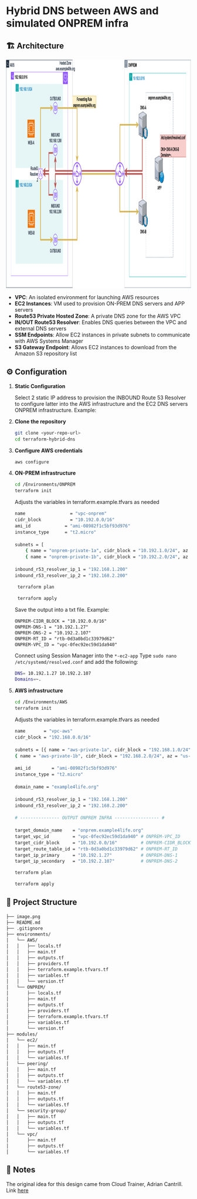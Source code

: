 # Hybrid DNS between AWS and simulated ONPREM infra

## 🏗️ Architecture
<img width="900" height="621" alt="image" src="https://github.com/lfvaldezit/terraform-hybrid-dns/blob/main/image.png" />

- **VPC**: An isolated environment for launching AWS resources
- **EC2 Instances**: VM used to provision ON-PREM DNS servers and APP servers
- **Route53 Private Hosted Zone**: A private DNS zone for the AWS VPC
- **IN/OUT Route53 Resolver**: Enables DNS queries between the VPC and external DNS servers
- **SSM Endpoints**: Allow EC2 instances in private subnets to communicate with AWS Systems Manager
- **S3 Gateway Endpoint**: Allows EC2 instances to download from the Amazon S3 repository list

## ⚙️ Configuration

1. **Static Configuration**

    Select 2 static IP address to provision the INBOUND Route 53 Resolver to configure latter into the AWS infrastructure
    and the EC2 DNS servers ONPREM infrastructure. Example:
  
2. **Clone the repository**

   ```bash
   git clone <your-repo-url>
   cd terraform-hybrid-dns
   ```
3. **Configure AWS credentials**

   ```bash
   aws configure
   ```

4. **ON-PREM infrastructure**

   ```bash
   cd /Environments/ONPREM
   terraform init
   ```
   Adjusts the variables in terraform.example.tfvars as needed

    ```bash
    name                 = "vpc-onprem"
    cidr_block           = "10.192.0.0/16"
    ami_id             = "ami-08982f1c5bf93d976"
    instance_type      = "t2.micro"

    subnets = [
        { name = "onprem-private-1a", cidr_block = "10.192.1.0/24", az = "us-east-1a" },
        { name = "onprem-private-1b", cidr_block = "10.192.2.0/24", az = "us-east-1b" }]

    inbound_r53_resolver_ip_1 = "192.168.1.200"
    inbound_r53_resolver_ip_2 = "192.168.2.200"
   ```

   ```bash
    terraform plan
   ```

   ```bash
    terraform apply
   ```

   Save the output  into a txt file. Example:
    ```hcl
    ONPREM-CIDR_BLOCK = "10.192.0.0/16"
    ONPREM-DNS-1 = "10.192.1.27"
    ONPREM-DNS-2 = "10.192.2.107"
    ONPREM-RT_ID = "rtb-0d3a0bd1c33979d62"
    ONPREM-VPC_ID = "vpc-0fec92ec59d1da940"
    ```

   Connect using Session Manager into the  `*-ec2-app` 
   Type `sudo nano /etc/systemd/resolved.conf` and add the following:

    ```bash
    DNS= 10.192.1.27 10.192.2.107
    Domains=~.
    ```

5. **AWS infrastructure**

   ```bash
   cd /Environments/AWS
   terraform init
   ```
    Adjusts the variables in terraform.example.tfvars as needed

    ```bash
    name       = "vpc-aws"
    cidr_block = "192.168.0.0/16"

    subnets = [{ name = "aws-private-1a", cidr_block = "192.168.1.0/24", az = "us-east-1a" },
    { name = "aws-private-1b", cidr_block = "192.168.2.0/24", az = "us-east-1b" }]

    ami_id        = "ami-08982f1c5bf93d976"
    instance_type = "t2.micro"

    domain_name = "example4life.org"

    inbound_r53_resolver_ip_1 = "192.168.1.200"
    inbound_r53_resolver_ip_2 = "192.168.2.200"

    # --------------- OUTPUT ONPREM INFRA ----------------- #

    target_domain_name    = "onprem.example4life.org"
    target_vpc_id         = "vpc-0fec92ec59d1da940" # ONPREM-VPC_ID
    target_cidr_block     = "10.192.0.0/16"         # ONPREM-CIDR_BLOCK
    target_route_table_id = "rtb-0d3a0bd1c33979d62" # ONPREM-RT_ID
    target_ip_primary     = "10.192.1.27"           # ONPREM-DNS-1
    target_ip_secondary   = "10.192.2.107"          # ONPREM-DNS-2
     ```

    ```bash
    terraform plan
    ```

    ```bash
    terraform apply
    ```

## 📁 Project Structure

```
├── image.png              
├── README.md        
├── .gitignore          
├── environments/
│   └── AWS/
│   │   ├── locals.tf
│   │   ├── main.tf        
│   │   ├── outputs.tf 
│   │   ├── providers.tf
│   │   ├── terraform.example.tfvars.tf
│   │   ├── variables.tf
│   │   └── version.tf  
│   └── ONPREM/
│       ├── locals.tf
│       ├── main.tf        
│       ├── outputs.tf 
│       ├── providers.tf
│       ├── terraform.example.tfvars.tf
│       ├── variables.tf
│       └── version.tf            
├── modules/
│   └── ec2/     
│   │   ├── main.tf        
│   │   ├── outputs.tf 
│   │   └── variables.tf
│   └── peering/     
│   │   ├── main.tf        
│   │   ├── outputs.tf 
│   │   └── variables.tf 
│   └── route53-zone/     
│   │   ├── main.tf        
│   │   ├── outputs.tf 
│   │   └── variables.tf 
│   └── security-group/     
│   │   ├── main.tf        
│   │   ├── outputs.tf 
│   │   └── variables.tf 
│   └── vpc/     
│       ├── main.tf        
│       ├── outputs.tf 
│       └── variables.tf 
```
## 📝 Notes

The original idea for this design came from Cloud Trainer, Adrian Cantrill. Link [here](https://github.com/acantril/learn-cantrill-io-labs/tree/master/aws-hybrid-dns)